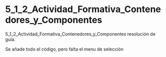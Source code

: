 # 5_1_2_Actividad_Formativa_Contenedores_y_Componentes
5_1_2_Actividad_Formativa_Contenedores_y_Componentes resolución de guía. 


Se añade todo el código, pero falta el menu de selección
